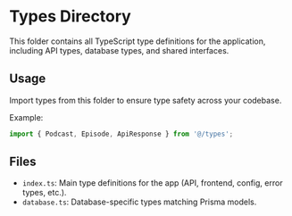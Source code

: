 # Types Directory

This folder contains all TypeScript type definitions for the application, including API types, database types, and shared interfaces.

## Usage

Import types from this folder to ensure type safety across your codebase.

Example:
```ts
import { Podcast, Episode, ApiResponse } from '@/types';
```

## Files
- `index.ts`: Main type definitions for the app (API, frontend, config, error types, etc.).
- `database.ts`: Database-specific types matching Prisma models. 